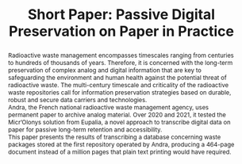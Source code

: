 ---
abstract: Radioactive waste management encompasses timescales ranging from centuries
  to hundreds of thousands of years.  Therefore, it is concerned with the long-term
  preservation of complex analog and digital information that are key to safeguarding
  the environment and human health against the potential threat of radioactive waste.  The
  multi-century timescale and criticality of the radioactive waste repositories call
  for information preservation strategies based on durable, robust and secure data
  carriers and technologies.<br />Andra, the French national radioactive waste management
  agency, uses permanent paper to archive analog material.  Over 2020 and 2021, it
  tested the Micr’Olonys solution from Eupalia, a novel approach to transcribe digital
  data on paper for passive long-term retention and accessibility.<br />This paper
  presents the results of transcribing a database concerning waste packages stored
  at the first repository operated by Andra, producing a 464-page document instead
  of a million pages that plain text printing would have required.<br />
creators:
- Joguin, Vincent
date: null
document_url: https://az659834.vo.msecnd.net/eventsairwesteuprod/production-inconference-public/5081138fec024d5baf499e6f63dfd70e
grand_parent: iPRES
institutions:
- Eupalia
keywords:
- database
- passive
- permanent
- paper
- nuclear
landing_page_url: null
language: eng
layout: publication
license: CC-BY 4.0 International
notes_url: null
parent: iPRES 2022
publication_type: short paper
size: null
slides_url: null
source_name: iPRES
title: 'Short Paper: Passive Digital Preservation on Paper in Practice'
year: 2022
---